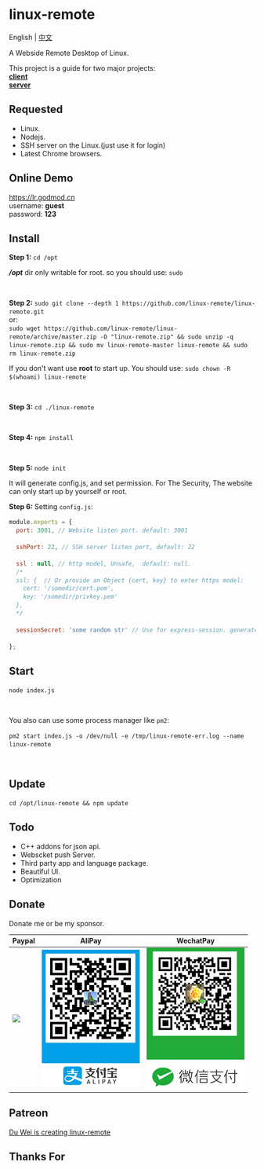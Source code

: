 # linux-remote
English | [中文](README-zn-CN.md)

A Webside Remote Desktop of Linux.

This project is a guide for two major projects:<br>
[**client**](https://github.com/linux-remote/client)<br>
[**server**](https://github.com/linux-remote/server)
## Requested
- Linux.
- Nodejs.
- SSH server on the Linux.(just use it for login)
- Latest Chrome browsers.
## Online Demo
https://lr.godmod.cn
<br>
username: **guest** <br>
password: **123**
## Install

**Step 1:** `cd /opt`

___/opt___ dir only writable for root. so you should use: `sudo`

<br>

**Step 2:** `sudo git clone --depth 1 https://github.com/linux-remote/linux-remote.git`<br>
or:<br>
`sudo wget https://github.com/linux-remote/linux-remote/archive/master.zip -O "linux-remote.zip" && sudo unzip -q linux-remote.zip && sudo mv linux-remote-master linux-remote && sudo rm linux-remote.zip`

If you don't want use **root** to start up. You should use: `sudo chown -R $(whoami) linux-remote`

<br>

**Step 3:** `cd ./linux-remote`

<br>

**Step 4:** `npm install`

<br>

**Step 5:** `node init`

It will generate config.js, and set permission. For The Security, The website can only start up by yourself or root.
<br>

**Step 6:** Setting `config.js`:
```js
module.exports = {
  port: 3001, // Website listen port. default: 3001

  sshPort: 22, // SSH server listen port, default: 22

  ssl : null, // http model, Unsafe,  default: null.
  /*
  ssl: {  // Or provide an Object {cert, key} to enter https model: 
    cert: '/somedir/cert.pem',
    key: '/somedir/privkey.pem'
  },
  */
  
  sessionSecret: 'some random str' // Use for express-session. generated by init. You don't need modify it.

};
```
## Start
`node index.js`

<br>

You also can use some process manager like `pm2`:

`pm2 start index.js -o /dev/null -e /tmp/linux-remote-err.log --name linux-remote`

<br>

## Update
`cd /opt/linux-remote && npm update`

## Todo
- C++ addons for json api.
- Webscket push Server.
- Third party app and language package.
- Beautiful UI.
- Optimization

## Donate
Donate me or be my sponsor.<br>

| Paypal | AliPay | WechatPay |
| ------------- | ------------- | ------------- |
| <a href="https://www.paypal.me/hezedu" target="_blank"><img src="https://www.paypalobjects.com/webstatic/paypalme/images/pp_logo_small.png"></a> | ![image](https://github.com/hezedu/SomethingBoring/blob/master/pay/alipay.png?raw=true&v=2) | ![image](https://github.com/hezedu/SomethingBoring/blob/master/pay/wxpay.png?raw=true&v=2) |

## Patreon
[Du Wei is creating linux-remote](https://www.patreon.com/duwei)

## Thanks For

